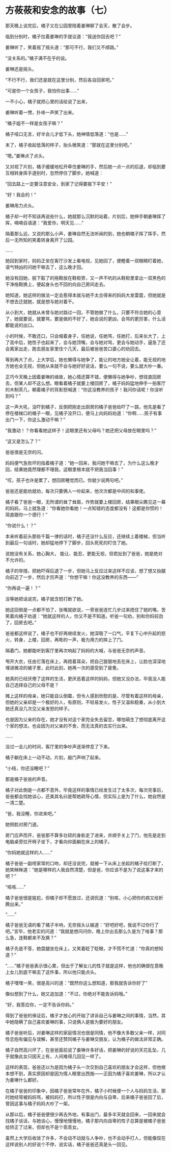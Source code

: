 # 方莜莜和安念的故事（七）

那天晚上谈完后，橘子又在公园里陪着姜琳聊了会天，散了会步。

临到分别时，橘子拉着姜琳的手提议道：“我送你回去吧？”

姜琳听了，笑着摇了摇头道：“那可不行，我们又不顺路。”

“没关系的。”橘子满不在乎的说。

姜琳还是摇头。

“不行不行，我们还是就在这里分别，然后各自回家吧。”

“可是你一个女孩子，我怕你出事……”

一不小心，橘子就把心里的话给说了出来，

姜琳听着一愣，扑哧一声笑了出来。

“橘子姐不一样是女孩子嘛？”

橘子哑口无言，好半会儿才低下头，她神情低落道：“也是……”

末了，橘子收起低落的样子，抬头微笑道：“那就在这里分别吧。”

“嗯。”姜琳点了点头。

又对视了片刻，橘子缓缓地松开牵住姜琳的手，然后她一点一点的后退，却临到要互相转身挥手道别时，忽然停住了脚步。她喊道：

“回去路上一定要注意安全，到家了记得要报下平安！”

“好！我会的！”

姜琳用力点头。

橘子却一时不知该再说些什么，她就那么沉默的站着，片刻后，她伸手朝姜琳挥了挥，喃喃自语道：“我爱你，明天见……”

隔着那么远，又说的那么小声，姜琳自然无法听闻的到，她也朝橘子挥了挥手，然后一无所知的笑着转身离开了公园。

……

她回到家时，妈妈正坐在客厅沙发上看电视，见她回了，便瞪着一双眼睛盯着她，语气特凶的问她干嘛去了，这么晚才回。

她没有回她，脱下脏了的拖鞋放在鞋柜旁，又一声不吭的从鞋柜里拿出一双黑色的干净拖鞋换上，便起身头也不回的向自己房间走去。

她知道，她这样的做法一定会惹得本就与她不太合得来的妈妈大发雷霆，但她就是不想去迁就她，就是想与她对着干。

从小到大，她就从未曾与她对路过一回，不管她做了什么，只要不符合她的心意了，她就要说，就要骂，要是做的不好了，她会说的更凶，会骂的更厉害，什么话都能说的出口。

小的时候，不敢还口，只会缩着身子，任她说，任她骂，任她打，后来长大了，上了高中后，她性子也起来了，会与她顶嘴，会与她对骂，更会与她动手，逼急了还会离家出走，跑去朋友家里住个几天，最后被爸爸苦口婆心的劝回去。

等到再大了点，上大学后，她也懒得与她争了，能让的地方她全让着，能无视的地方她也全无视，但她从来就不会与她好好说话，要么一句不说，要么就大吵一番。

正巧今天晚上因着姜琳的缘故，她心情还算不错，便懒得与她争吵，想径直回房去，但某人却不这么想。眼看着橘子就要上楼回房了，橘子妈妈猛地伸手一拍客厅的木制茶几，朝着橘子的背影怒喊道：“你这没教养的孩子！我问你话呢！你没听到吗？”

这一声大吼，没吓到橘子，反倒把刚走出厨房的橘子爸爸给吓了一跳，他先是看了停在楼梯口的橘子一眼，见橘子没开口，便马上向妈妈劝道：“你啊……孩子有事出门一下，你这么激动干嘛？”

“我激动！？你看看她这样子！这眼里还有父母吗？她还把父母放在眼里吗？”

“这又是怎么了？”

爸爸很是无奈的问。

妈妈便气急败坏的指着橘子道：“她一回来，我问她干嘛去了，为什么这么晚才回，结果她竟然理都不理我，这眼里根本就不把我当回事！”

“哎，孩子也许是累了，想回房睡觉而已。你就少说两句吧。”

爸爸还是能劝就劝，每次只要俩人一吵起来，他次次都是中间的和事佬。

橘子看了爸爸一眼，无所谓的耸了耸肩，作势就要上楼回房，结果眼尖瞧见这一幕的妈妈，马上就急道：“你看她你看她！一点知错的态度都没有！这都是你惯的！简直跟你一个德行！”

“你说什么！？”

本来听着前头那些千篇一律的话时，橘子还没什么反应，还继续上着楼梯，但当听到最后一句话时，她却猛地停下了脚步，回头死死的盯住了她。

说她没有关系，她心胸大，
能让、能忍，更能无视，但若扯到了爸爸，她是绝对不允许的。

橘子的举措，把她吓得后退了一步，但她马上反应过来这样不应该，想了想又抬腿向前迈了一步，然后才厉声道：“你想干嘛！你这没教养的东西——”

“你再说一遍！？”

没等她把话说完，橘子就含怒打断了她。

她这回倒是一点都不怕了，张嘴就欲说，一旁爸爸连忙几步过来捂住了她的嘴，苦笑着向橘子劝道：“她就这样的人，你又不是不知道。听爸一句劝，别和你妈较劲了，回房去吧。”

爸爸都这样说了，橘子也不好再继续发火，她深吸了一口气，平复下心中升起的怒火，转身，上楼，回房，再嘭的一声，极为用力的摔上了门。

隔着门，她都能听到客厅里再次响起了妈妈的大喊，与爸爸无奈的声音。

甩开大衣，任由它落在床上，再捂着耳朵，把自己狠狠地丢在床上，让脸也深深地埋进微凉的被子里，此时此刻，她再一次的感受到了疲惫。

她真的已经厌倦了这样的生活，更厌恶着这样的妈妈，但她又没办法，毕竟没人能自己选择自己的父母不是？

摊上这样的母亲，她只能自认倒霉，但令人感到欣慰的是，尽管有着这样的母亲，但她的父亲却是一个极好的人，有原则，不轻易发火，性子又温和稳重，从小到大她还真没几次见父亲发怒的样子。

也是因为父亲的存在，她才没有对这个家完全失去留恋，哪怕萌生了想彻底离开这个家的想法，也会因为对父亲的不舍，而无法真的去实行出来。

……

没过一会儿的时间，客厅里的争吵声逐渐停息了下来。

橘子躺在床上一动不动，片刻，敲门声响了起来。

“小桔，你还没睡吧？”

那是橘子爸爸的声音。

橘子对此倒是一点都不意外，毕竟这样的事情已经发生过了太多次，每次完事后，爸爸都会找她谈心，还美其名曰是帮她疏导心情，但实际上是为了什么，她自然是一清二楚。

“爸，我没睡，你进来吧。”

她侧脸对房门道。

房门应声而开，爸爸那不算多壮硕的身影走了进来，并顺手关上了门，他先是走到电脑桌旁拉开椅子坐下，才看向仰面躺在床上的橘子。

“你妈她就这样的人……”

橘子爸爸一副唠家常的口吻，却还没说完，就被一下从床上坐起的橘子给打断了，她笑眯眯道：“她是哪样的人我自然清楚，但是爸，你应该不是为了说这事才来的吧？”

“咳咳……”

橘子爸爸很是尴尬，但橘子却不愿放过，还调侃道：“别咳，小心把你的病又给折腾出来。”

“……”

橘子爸爸无语的看了橘子半响，无奈摇头认输道：“好吧好吧，我说不过你行了吧。”言毕，他老实的问道：“我就是想问问你，晚上你出去那么久是为了啥事？那么急，连鞋都来不及换？”

橘子先是不答，她盘腿坐在床上，又笑着眨了眨眼，才不慌不忙道：“你真的想知道？”

“……”橘子爸爸表示很心累，但出于了解女儿的性子就是这样，他也的确很在意晚上女儿到底干嘛去了这件事，所以他只能点头。

橘子嘿嘿一笑，很是高兴的道：“既然你这么想知道，那我就告诉你好了”

像似想到了什么，她又追加道：“不过，你绝对不能告诉妈哦。”

“好，我答应你，一定不告诉你妈。”

得到了爸爸的保证后，橘子才放心的开始了讲诉自己与姜琳之间的事情，当然，其中她隐瞒了自己喜欢姜琳的事，只说俩人是极为要好的朋友。

橘子爸爸听后，对姜琳这样的家庭情况也很是同情，他不像大多数父亲一样，对同性恋抱有偏见与误解，甚至还赞同橘子与姜琳交朋友，认为橘子的做法非常正确。

橘子自然高兴坏了，在爸爸面前说了姜琳许多好话，把姜琳的好说的天花乱坠，几乎就像此女只因天上有，人间难得几回见一样了。

这样的表现，爸爸还以为是因为橘子头一次交到自己喜欢的朋友才会这样，但他根本想不到，真实原因却是因为情人眼里出西施——正因为橘子喜欢姜琳，所以才认为姜琳什么都好。

在橘子爸爸的印象中，因橘子爸爸常年在外，橘子小时候便一个人与妈妈生活，那时她经常被妈妈骂，被妈妈打，所以性子很是内向与自卑，后来橘子爸爸回了后，曾因这事与橘子妈妈大吵了一架。

从那以后，橘子爸爸便很少再去外地，有事出门，最多半天就会回来，一回来就会找橘子谈话，与她谈心，慢慢地慢慢地，橘子那内向自卑的性子总算是被橘子爸爸给矫正了过来，但却也不是个乖乖女。

虽然上大学后收敛了许多，不会动不动就与人争吵，也不会动手打人，但能像现在这样说别人的好说个不停，说实话，橘子爸爸还真是头一回见。
